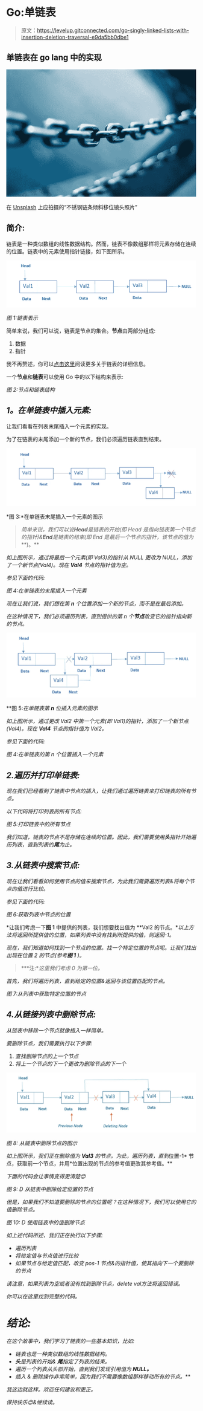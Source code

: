 # Go:单链表

> 原文：<https://levelup.gitconnected.com/go-singly-linked-lists-with-insertion-deletion-traversal-e9da5bb0dbe1>

## 单链表在 go lang 中的实现

![](img/a3aa746c5fe79e3783d64c9ab5090131.png)

在 [Unsplash](https://unsplash.com/) 上应拍摄的“不锈钢链条倾斜移位镜头照片”

## 简介:

链表是一种类似数组的线性数据结构。然而，链表不像数组那样将元素存储在连续的位置。链表中的元素使用指针链接，如下图所示。

![](img/7d936d0bf1546915ff5b916a52b63d42.png)

*图 1:链表表示*

简单来说，我们可以说，链表是节点的集合。**节点**由两部分组成:

1.  数据
2.  指针

我不再赘述，你可以[点击这里](https://en.wikipedia.org/wiki/Linked_list)阅读更多关于链表的详细信息。

一个**节点**和**链表**可以使用 Go 中的以下结构来表示:

*图 2:节点和链表结构*

## *1。在单链表中插入元素:*

让我们看看在列表末尾插入一个元素的实现。

为了在链表的末尾添加一个新的节点，我们必须遍历链表直到结束。

![](img/3d99485b2e3422068f1dc2145a3fcdf2.png)

*图 3:*在单链表末尾插入一个元素的图示

> *简单来说，我们可以说****Head****是链表的开始(即 Head 是指向链表第一个节点的指针)&****End****是链表的结束(即 End 是最后一个节点的指针，该节点的值为***)。**

*如上图所示，通过将最后一个元素(即 Val3)的指针从 NULL 更改为 NULL，添加了一个新节点(Val4)。现在 **Val4** 节点的指针值为空。*

*参见下面的代码:*

*图 4:在单链表的末尾插入一个元素*

*现在让我们说，我们想在第 **n** 个位置添加一个新的节点，而不是在最后添加。*

*在这种情况下，我们必须遍历列表，直到提供的第 n 个**节点**改变它的指针指向新的节点。*

*![](img/5cecac37879a47381c4d65d92d88cd52.png)*

**图 5:*在单链表第 **n** 位插入元素的图示*

*如上图所示，通过更改 Val2 中第一个元素(即 Val1)的指针，添加了一个新节点(Val4)。现在 **Val4** 节点的指针值为 Val2。*

*参见下面的代码:*

*图 4:在单链表的第 n 个位置插入一个元素*

## *2.遍历并打印单链表:*

*现在我们已经看到了链表中节点的插入，让我们通过遍历链表来打印链表的所有节点。*

*以下代码将打印列表的所有节点:*

*图 5:打印链表中的所有节点*

*我们知道，链表的节点不是存储在连续的位置。因此，我们需要使用**头**指针开始遍历列表，直到列表的**尾**为止。*

## *3.从链表中搜索节点:*

*现在让我们看看如何使用节点的值来搜索节点，为此我们需要遍历列表&将每个节点的值进行比较。*

*参见下面的代码:*

*图 6:获取列表中节点的位置*

*让我们考虑一下**图 1** 中提供的列表，我们想要找出值为 **Val2 的节点。**以上方法将返回所提供值的位置，如果列表中没有找到所提供的值，则返回-1。*

*现在，我们知道如何找到一个节点的位置。找一个特定位置的节点呢。让我们找出出现在位置 2 的节点(参考**图 1** )。*

> ***注:**这里我们考虑 0 为第一位。*

*首先，我们将遍历列表，直到给定的位置&返回与该位置匹配的节点。*

*图 7:从列表中获取特定位置的节点*

## *4.从链接列表中删除节点:*

*从链表中移除一个节点就像插入一样简单。*

*要删除节点，我们需要执行以下步骤:*

1.  *查找删除节点的上一个节点*
2.  *将上一个节点的下一个更改为删除节点的下一个*

*![](img/fde4fd9dc69c3295dd377019d597be5f.png)*

*图 8: *从链表中删除节点的图示**

*如上图所示，我们正在删除值为 **Val3** 的节点。为此，遍历列表，直到*位置-1* 节点，获取前一个节点，并用*位置出现的节点的参考值更改其参考值。**

*下面的代码会让事情变得更清楚😊*

*图 9: *D* 从链表中删除给定位置的节点*

*但是，如果我们不知道要删除的节点的位置呢？在这种情况下，我们可以使用它的值删除节点。*

*图 10: *D* 使用链表中的值删除节点*

*如上述代码所述，我们正在执行以下步骤:*

*   *遍历列表*
*   *将给定值与节点值进行比较*
*   *如果节点与给定值匹配，改变 *pos-1* 节点&的指针值，使其指向下一个要删除的节点*

*请注意，如果列表为空或者没有找到删除节点，delete val方法将返回错误。*

*你可以在这里找到完整的代码。*

# *结论:*

*在这个故事中，我们学习了链表的一些基本知识，比如:*

*   *链表也是一种类似数组的线性数据结构。*
*   ***头**是列表的开始& **尾**指定了列表的结束。*
*   *遍历一个列表从头部开始，直到我们发现引用值为 ***NULL。****
*   **插入* & *删除*操作非常简单，因为我们不需要像**数组那样移动所有的节点。***

*我这边就这样。欢迎任何建议和更正。*

*保持快乐😊&继续读。*